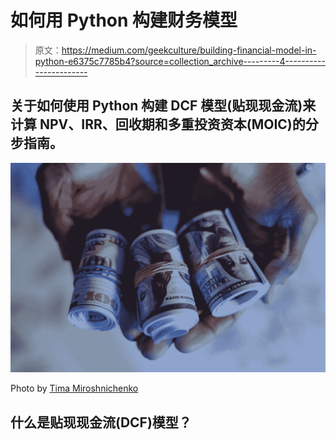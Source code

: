 # 如何用 Python 构建财务模型

> 原文：<https://medium.com/geekculture/building-financial-model-in-python-e6375c7785b4?source=collection_archive---------4----------------------->

## 关于如何使用 Python 构建 DCF 模型(贴现现金流)来计算 NPV、IRR、回收期和多重投资资本(MOIC)的分步指南。

![](img/6bc8d432b880a221b12819e58c0d6228.png)

Photo by [Tima Miroshnichenko](https://www.pexels.com/@tima-miroshnichenko)

## **什么是贴现现金流(DCF)模型？**